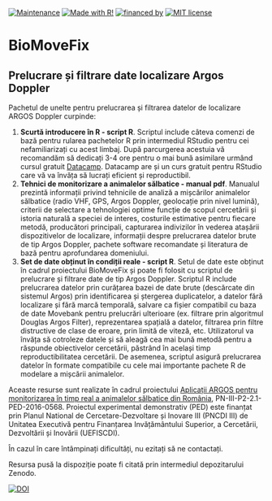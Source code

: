 [![Maintenance](https://img.shields.io/badge/Maintained%3F-yes-green.svg)](https://https://github.com/rlaurentiu/BioMoveFix/commits/master)
[![Made with R!](https://img.shields.io/badge/made%20with-R-blue.svg)](https://github.com/rlaurentiu/BioMoveFix)
[![financed by](https://img.shields.io/badge/PN--III--P2--2.1--PED--2016--0568-UEFISCDI-brightgreen.svg)](http://ccmesi.ro/?page_id=47)
[![MIT license](https://img.shields.io/badge/License-MIT-blue.svg)](https://lbesson.mit-license.org/)

# BioMoveFix
## Prelucrare și filtrare date localizare Argos Doppler

Pachetul de unelte pentru prelucrarea și filtrarea datelor de localizare ARGOS Doppler curpinde:

1) **Scurtă introducere în R - script R**. Scriptul include câteva comenzi de bază pentru rularea pachetelor R prin intermediul RStudio pentru cei nefamiliarizați cu acest limbaj. După parcurgerea acestuia vă recomandăm să dedicați 3-4 ore pentru o mai bună asimilare urmând cursul gratuit [Datacamp](https://www.datacamp.com/courses/free-introduction-to-r). Datacamp are și un curs gratuit pentru RStudio care vă va învăța să lucrați eficient și reproductibil.
2) **Tehnici de monitorizare a animalelor sălbatice - manual pdf**. Manualul prezintă informații privind tehnicile de analiză a mișcărilor animalelor sălbatice (radio VHF, GPS, Argos Doppler, geolocație prin nivel lumină), criterii de selectare a tehnologiei optime funcție de scopul cercetării și istoria naturală a speciei de interes, costurile estimative pentru fiecare metodă, producători principali, capturarea indivizilor în vederea atașării dispozitivelor de localizare, informații despre prelucrarea datelor brute de tip Argos Doppler, pachete software recomandate și literatura de bază pentru aprofundarea domeniului.
3) **Set de date obținut în condiții reale - script R**. Setul de date este obținut în cadrul proiectului BioMoveFix și poate fi folosit cu scriptul de prelucrare și filtrare date de tip Argos Doppler. Scriptul R include prelucrarea datelor prin curățarea bazei de date brute (descărcate din sistemul Argos) prin identificarea și ștergerea duplicatelor, a datelor fără localizare și fără marcă temporală, salvare ca fișier compatibil cu baza de date Movebank pentru prelucrări ulterioare (ex. filtrare prin algoritmul Douglas Argos Filter), reprezentarea spațială a datelor, filtrarea prin filtre distructive de clase de eroare, prin limită de viteză, etc. Utilizatorul va învăța să cotroleze datele și să aleagă cea mai bună metodă pentru a răspunde obiectivelor cercetării, păstrând în același timp reproductibilitatea cercetării. De asemenea, scriptul asigură prelucrarea datelor în formate compatibile cu cele mai importante pachete R de modelare a mișcării animalelor.

Aceaste resurse sunt realizate în cadrul proiectului [Aplicații ARGOS pentru monitorizarea în timp real a animalelor sălbatice din România](http://ccmesi.ro/?page_id=47), PN-III-P2-2.1-PED-2016-0568. Proiectul experimental demonstrativ (PED) este finanțat prin Planul National de Cercetare-Dezvoltare și Inovare III (PNCDI III) de Unitatea Executivă pentru Finanțarea Invățământului Superior, a Cercetării, Dezvoltării și Inovării (UEFISCDI).

În cazul în care întâmpinați dificultăți, nu ezitați să ne contactați.

Resursa pusă la dispoziție poate fi citată prin intermediul depozitarului Zenodo. 

[![DOI](https://zenodo.org/badge/123764206.svg)](https://zenodo.org/badge/latestdoi/123764206)
